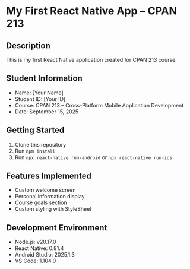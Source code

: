 # My First React Native App – CPAN 213

## Description
This is my first React Native application created for CPAN 213 course.

## Student Information
- Name: [Your Name]
- Student ID: [Your ID]
- Course: CPAN 213 – Cross-Platform Mobile Application Development
- Date: September 15, 2025

## Getting Started
1. Clone this repository
2. Run `npm install`
3. Run `npx react-native run-android` or `npx react-native run-ios`

## Features Implemented
- Custom welcome screen
- Personal information display
- Course goals section
- Custom styling with StyleSheet

## Development Environment
- Node.js: v20.17.0
- React Native: 0.81.4
- Android Studio: 2025.1.3
- VS Code: 1.104.0
